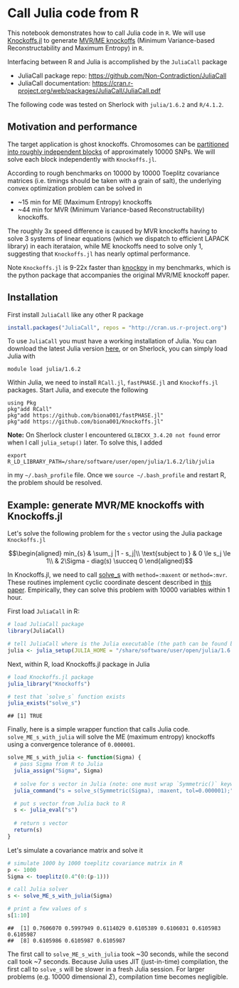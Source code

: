 # Call Julia code from R

This notebook demonstrates how to call Julia code in `R`. We will use [Knockoffs.jl](https://github.com/biona001/Knockoffs.jl) to generate [MVR/ME knockoffs](https://projecteuclid.org/journals/annals-of-statistics/volume-50/issue-1/Powerful-knockoffs-via-minimizing-reconstructability/10.1214/21-AOS2104.full) (Minimum Variance-based Reconstructability and Maximum Entropy) in `R`. 

Interfacing between R and Julia is accomplished by the `JuliaCall` package

+ JuliaCall package repo: https://github.com/Non-Contradiction/JuliaCall
+ JuliaCall documentation: https://cran.r-project.org/web/packages/JuliaCall/JuliaCall.pdf

The following code was tested on Sherlock with `julia/1.6.2` and `R/4.1.2`.

## Motivation and performance

The target application is ghost knockoffs. Chromosomes can be [partitioned into roughly independent blocks](https://www.ncbi.nlm.nih.gov/pmc/articles/PMC4731402/) of approximately 10000 SNPs. We will solve each block independently with `Knockoffs.jl`. 

According to rough benchmarks on 10000 by 10000 Toeplitz covariance matrices (i.e. timings should be taken with a grain of salt), the underlying convex optimization problem can be solved in 

+ ~15 min for ME (Maximum Entropy) knockoffs
+ ~44 min for MVR (Minimum Variance-based Reconstructability) knockoffs. 

The roughly 3x speed difference is caused by MVR knockoffs having to solve 3 systems of linear equations (which we dispatch to efficient LAPACK library) in each iterataion, while ME knockoffs need to solve only 1, suggesting that `Knockoffs.jl` has nearly optimal performance.

Note `Knockoffs.jl` is 9-22x faster than [knockpy](https://github.com/amspector100/knockpy) in my benchmarks, which is the python package that accompanies the original MVR/ME knockoff paper. 

## Installation

First install `JuliaCall` like any other R package 

```r
install.packages("JuliaCall", repos = "http://cran.us.r-project.org")
```
To use `JuliaCall` you must have a working installation of Julia. You can download the latest Julia version [here](https://julialang.org/downloads/), or on Sherlock, you can simply load Julia with 
```
module load julia/1.6.2
```
Within Julia, we need to install `RCall.jl`, `fastPHASE.jl` and `Knockoffs.jl` packages. Start Julia, and execute the following
```
using Pkg
pkg"add RCall"
pkg"add https://github.com/biona001/fastPHASE.jl"
pkg"add https://github.com/biona001/Knockoffs.jl"
```

**Note:** On Sherlock cluster I encountered `GLIBCXX_3.4.20 not found` error when I call `julia_setup()` later. To solve this, I added 
```
export R_LD_LIBRARY_PATH=/share/software/user/open/julia/1.6.2/lib/julia
```
in my `~/.bash_profile` file. Once we `source ~/.bash_profile` and restart R, the problem should be resolved. 

## Example: generate MVR/ME knockoffs with Knockoffs.jl 

Let's solve the following problem for the `s` vector using the Julia package `Knockoffs.jl`

```math
\begin{aligned}
min_{s} & \sum_j |1 - s_j|\\
\text{subject to } & 0 \le s_j \le 1\\
& 2\Sigma - diag(s) \succeq 0
\end{aligned}
```

In Knockoffs.jl, we need to call [solve_s](https://biona001.github.io/Knockoffs.jl/dev/man/api/#Knockoffs.solve_s) with `method=:maxent` or `method=:mvr`. These routines implement cyclic coordinate descent described in [this paper](https://projecteuclid.org/journals/annals-of-statistics/volume-50/issue-1/Powerful-knockoffs-via-minimizing-reconstructability/10.1214/21-AOS2104.full). Empirically, they can solve this problem with 10000 variables within 1 hour.

First load `JuliaCall` in R:


```r
# load JuliaCall package
library(JuliaCall)

# tell JuliaCall where is the Julia executable (the path can be found by typing `which julia` on terminal)
julia <- julia_setup(JULIA_HOME = "/share/software/user/open/julia/1.6.2/bin")
```

Next, within R, load Knockoffs.jl package in Julia


```r
# load Knockoffs.jl package
julia_library("Knockoffs")
```

```r
# test that `solve_s` function exists
julia_exists("solve_s")
```

```
## [1] TRUE
```
Finally, here is a simple wrapper function that calls Julia code. `solve_ME_s_with_julia` will solve the ME (maximum entropy) knockoffs using a convergence tolerance of `0.000001`. 


```r
solve_ME_s_with_julia <- function(Sigma) {
  # pass Sigma from R to Julia
  julia_assign("Sigma", Sigma)
  
  # solve for s vector in Julia (note: one must wrap `Symmetric()` keyword around Sigma)
  julia_command("s = solve_s(Symmetric(Sigma), :maxent, tol=0.000001);")

  # put s vector from Julia back to R
  s <- julia_eval("s")
  
  # return s vector
  return(s)
}
```

Let's simulate a covariance matrix and solve it


```r
# simulate 1000 by 1000 toeplitz covariance matrix in R
p <- 1000
Sigma <- toeplitz(0.4^(0:(p-1)))

# call Julia solver
s <- solve_ME_s_with_julia(Sigma)

# print a few values of s
s[1:10]
```

```
##  [1] 0.7606070 0.5997949 0.6114029 0.6105389 0.6106031 0.6105983 0.6105987
##  [8] 0.6105986 0.6105987 0.6105987
```

The first call to `solve_ME_s_with_julia` took ~30 seconds, while the second call took ~7 seconds. Because Julia uses JIT (just-in-time) compilation, the first call to `solve_s` will be slower in a fresh Julia session. For larger problems (e.g. 10000 dimensional $\Sigma$), compilation time becomes negligible. 
